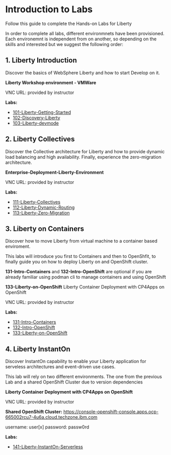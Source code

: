 
# Introduction to Labs

Follow this guide to complete the Hands-on Labs for Liberty

In order to complete all labs, different environmnets have been provisioned. Each environemnt is independent from on another, so depending on the skills and interested but we suggest the following order:

## 1. Liberty Introduction

Discover the basics of WebSphere Liberty and how to start Develop on it.

**Liberty Workshop environment - VMWare**

VNC URL: provided by instructor

**Labs:**
- [101-Liberty-Getting-Started](101-Liberty-Getting-Started/README.md)
- [102-Discovery-Liberty](102-Discovery-Liberty/README.md)
- [103-Liberty-devmode](103-Liberty-devmode-VSCode/README.md)

## 2. Liberty Collectives

Discover the Collective architecture for Liberty and how to provide dynamic load balancing and high availability. Finally, experience the zero-migration architecture.

**Enterprise-Deployment-Liberty-Environment**

VNC URL: provided by instructor

**Labs:**
- [111-Liberty-Collectives](111-Liberty-Collectives/README.md)
- [112-Liberty-Dynamic-Routing](112-Liberty-Dynamic-Routing/README.md)
- [113-Liberty-Zero-Migration](113-Liberty-Zero-Migration/README.md)

## 3. Liberty on Containers

Discover how to move Liberty from virtual machine to a container based enviroment.

This labs will introduce you first to Containers and then to OpenShfit, to finally guide you on how to deploy Liberty on and OpenShift cluster.

**131-Intro-Containers** and **132-Intro-OpenShift** are optional if you are already familiar using podman cli to manage containers and using OpenShift

**133-Liberty-on-OpenShift**
Liberty Container Deployment with CP4Apps on OpenShift

VNC URL: provided by instructor

**Labs:**
- [131-Intro-Containers](131-Intro-Containers/README.md)
- [132-Intro-OpenShift](132-Intro-OpenShift/README.md)
- [133-Liberty-on-OpenShift](133-Liberty-on-OpenShift/README.md)

## 4. Liberty InstantOn

Discover InstantOn capability to enable your Liberty application for serveless architectures and event-driven use cases.

This lab will rely on two different environments. The one from the previous Lab and a shared OpenShift Cluster due to version dependencies

**Liberty Container Deployment with CP4Apps on OpenShift**

VNC URL: provided by instructor

**Shared OpenShift Cluster:**
https://console-openshift-console.apps.ocp-665002rcu7-4u6a.cloud.techzone.ibm.com

username: user[x]
password: passw0rd

**Labs:**
- [141-Liberty-InstantOn-Serverless](141-Liberty-InstantOn-Serverless/README.md)
